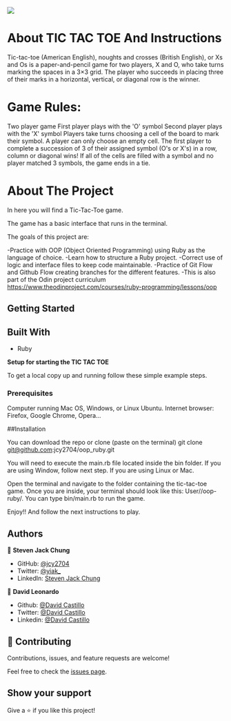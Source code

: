 ![](https://img.shields.io/badge/Microverse-blueviolet)

# About TIC TAC TOE And Instructions
Tic-tac-toe (American English), noughts and crosses (British English), or Xs and Os is a paper-and-pencil game for two players, X and O, who take turns marking the spaces in a 3×3 grid. The player who succeeds in placing three of their marks in a horizontal, vertical, or diagonal row is the winner.

# Game Rules:

Two player game
First player plays with the 'O' symbol
Second player plays with the 'X' symbol
Players take turns choosing a cell of the board to mark their symbol.
A player can only choose an empty cell.
The first player to complete a succession of 3 of their assigned symbol (O's or X's) in a row, column or diagonal wins!
If all of the cells are filled with a symbol and no player matched 3 symbols, the game ends in a tie.

# About The Project
In here you will find a Tic-Tac-Toe game.

The game has a basic interface that runs in the terminal.

The goals of this project are:

-Practice with OOP (Object Oriented Programming) using Ruby as the language of choice.
-Learn how to structure a Ruby project.
-Correct use of logic and interface files to keep code maintainable.
-Practice of Git Flow and Github Flow creating branches for the different features.
-This is also part of the Odin project curriculum https://www.theodinproject.com/courses/ruby-programming/lessons/oop

## Getting Started

## Built With

- Ruby

**Setup for starting the TIC TAC TOE**


To get a local copy up and running follow these simple example steps.

### Prerequisites
Computer running Mac OS, Windows, or Linux Ubuntu.
Internet browser: Firefox, Google Chrome, Opera...

##Installation

You can download the repo or clone (paste on the terminal) git clone git@github.com:jcy2704/oop_ruby.git

You will need to execute the main.rb file located inside the bin folder. If you are using Window, follow next step. If you are using Linux or Mac.

Open the terminal and navigate to the folder containing the tic-tac-toe game. Once you are inside, your terminal should look like this: User/<folder>/oop-ruby/. You can type bin/main.rb to run the game.

Enjoy!! And follow the next instructions to play.


## Authors

👤 **Steven Jack Chung**

- GitHub: [@jcy2704](https://github.com/jcy2704)
- Twitter: [@yiak_](https://twitter.com/yiak_)
- LinkedIn: [Steven Jack Chung](https://linkedin.com/in/stevenjchung)

👤 **David Leonardo**

- Github: [@David Castillo](https://github.com/Fanger53)
- Twitter: [@David Castillo](https://twitter.com/DavidLe97005129)
- Linkedin: [@David Castillo](https://www.linkedin.com/in/david-castillo-61ba10b8/)

## 🤝 Contributing

Contributions, issues, and feature requests are welcome!

Feel free to check the [issues page](https://github.com/jcy2704/oop_ruby/issues).

## Show your support

Give a ⭐️ if you like this project!
